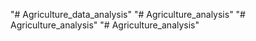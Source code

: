 "# Agriculture_data_analysis" 
"# Agriculture_analysis" 
"# Agriculture_analysis" 
"# Agriculture_analysis" 
